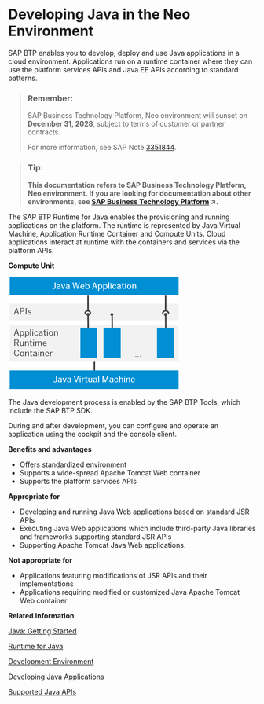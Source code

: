 <!-- loio9bd4dd19aef947b58eadf688ccc90de7 -->

# Developing Java in the Neo Environment

SAP BTP enables you to develop, deploy and use Java applications in a cloud environment. Applications run on a runtime container where they can use the platform services APIs and Java EE APIs according to standard patterns.

> ### Remember:  
> SAP Business Technology Platform, Neo environment will sunset on **December 31, 2028**, subject to terms of customer or partner contracts.
> 
> For more information, see SAP Note [3351844](https://launchpad.support.sap.com/#/notes/3351844).

> ### Tip:  
> **This documentation refers to SAP Business Technology Platform, Neo environment. If you are looking for documentation about other environments, see [SAP Business Technology Platform](https://help.sap.com/viewer/65de2977205c403bbc107264b8eccf4b/Cloud/en-US/6a2c1ab5a31b4ed9a2ce17a5329e1dd8.html "SAP Business Technology Platform (SAP BTP) is an integrated offering comprised of four technology portfolios: database and data management, application development and integration, analytics, and intelligent technologies. The platform offers users the ability to turn data into business value, compose end-to-end business processes, and build and extend SAP applications quickly.") :arrow_upper_right:.**

The SAP BTP Runtime for Java enables the provisioning and running applications on the platform. The runtime is represented by Java Virtual Machine, Application Runtime Container and Compute Units. Cloud applications interact at runtime with the containers and services via the platform APIs.

  
  
**Compute Unit**

![](images/Runtime_Facilites_0296af1.png "Compute Unit")

The Java development process is enabled by the SAP BTP Tools, which include the SAP BTP SDK.

During and after development, you can configure and operate an application using the cockpit and the console client.

**Benefits and advantages**

-   Offers standardized environment
-   Supports a wide-spread Apache Tomcat Web container
-   Supports the platform services APIs

**Appropriate for**

-   Developing and running Java Web applications based on standard JSR APIs
-   Executing Java Web applications which include third-party Java libraries and frameworks supporting standard JSR APIs
-   Supporting Apache Tomcat Java Web applications.

**Not appropriate for**

-   Applications featuring modifications of JSR APIs and their implementations
-   Applications requiring modified or customized Java Apache Tomcat Web container

**Related Information**  


[Java: Getting Started](java-getting-started-e66f3ee.md "Set up your Java development environment and deploy your first application in the cloud.")

[Runtime for Java](runtime-for-java-7613c8c.md)

[Development Environment](development-environment-7613405.md "The basic tools of the SAP BTP development environment, the SAP BTP Tools, include the SAP BTP SDK for Neo environment.")

[Developing Java Applications](developing-java-applications-ac36e1f.md "")

[Supported Java APIs](supported-java-apis-e836a95.md)

